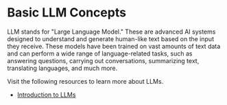# Basic LLM Concepts

LLM stands for "Large Language Model." These are advanced AI systems designed to understand and generate human-like text based on the input they receive. These models have been trained on vast amounts of text data and can perform a wide range of language-related tasks, such as answering questions, carrying out conversations, summarizing text, translating languages, and much more.

Visit the following resources to learn more about LLMs.

- [Introduction to LLMs](http://road-maps.cn/guides/introduction-to-llms)
